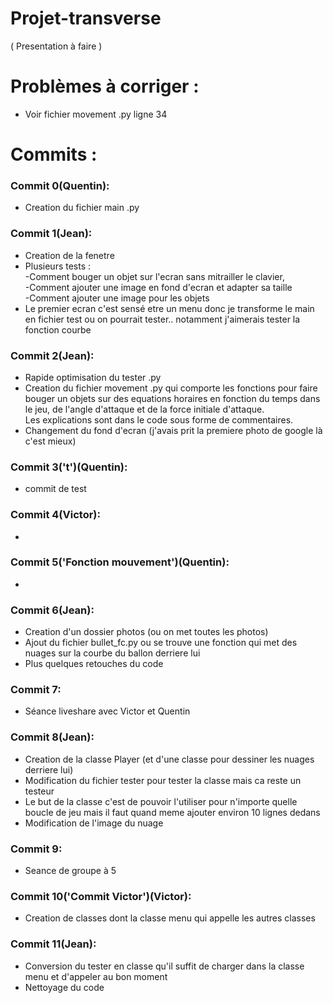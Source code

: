 # Projet-transverse
( Presentation à faire )
# Problèmes à corriger :
* Voir fichier movement .py ligne 34
# Commits :
### Commit 0(Quentin):
* Creation du fichier main .py
### Commit 1(Jean):  
* Creation de la fenetre
* Plusieurs tests :  
-Comment bouger un objet sur l'ecran sans mitrailler le clavier,  
-Comment ajouter une image en fond d'ecran et adapter sa taille  
-Comment ajouter une image pour les objets  
* Le premier ecran c'est sensé etre un menu donc je transforme le main en fichier test ou on pourrait tester.. notamment j'aimerais tester la fonction courbe
### Commit 2(Jean):
* Rapide optimisation du tester .py
* Creation du fichier movement .py qui comporte les fonctions pour faire bouger un objets sur des equations horaires en fonction du temps dans le jeu, de l'angle d'attaque et de la force initiale d'attaque.  
Les explications sont dans le code sous forme de commentaires.
* Changement du fond d'ecran (j'avais prit la premiere photo de google là c'est mieux)
### Commit 3('t')(Quentin):
* commit de test 
### Commit 4(Victor):
* 
### Commit 5('Fonction mouvement')(Quentin):
* 
### Commit 6(Jean):
* Creation d'un dossier photos (ou on met toutes les photos)
* Ajout du fichier bullet_fc.py ou se trouve une fonction qui met des nuages sur la courbe du ballon derriere lui
* Plus quelques retouches du code
### Commit 7:
* Séance liveshare avec Victor et Quentin
### Commit 8(Jean):
* Creation de la classe Player (et d'une classe pour dessiner les nuages derriere lui)
* Modification du fichier tester pour tester la classe mais ca reste un testeur
* Le but de la classe c'est de pouvoir l'utiliser pour n'importe quelle boucle de jeu mais il faut quand meme ajouter environ 10 lignes dedans
* Modification de l'image du nuage 
### Commit 9:
* Seance de groupe à 5
### Commit 10('Commit Victor')(Victor):
* Creation de classes dont la classe menu qui appelle les autres classes
### Commit 11(Jean):
* Conversion du tester en classe qu'il suffit de charger dans la classe menu et d'appeler au bon moment 
* Nettoyage du code 